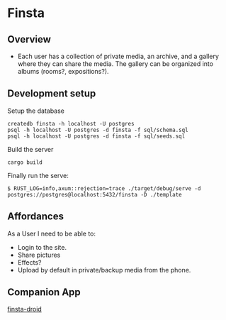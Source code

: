 # Finsta

## Overview

- Each user has a collection of private media, an archive, and a gallery where
  they can share the media. The gallery can be organized into albums (rooms?,
  expositions?).

## Development setup

Setup the database

```shell
createdb finsta -h localhost -U postgres
psql -h localhost -U postgres -d finsta -f sql/schema.sql
psql -h localhost -U postgres -d finsta -f sql/seeds.sql
```

Build the server

```shell
cargo build
```

Finally run the serve:

```shell
$ RUST_LOG=info,axum::rejection=trace ./target/debug/serve -d postgres://postgres@localhost:5432/finsta -D ./template
```

## Affordances

As a User I need to be able to:

- Login to the site.
- Share pictures
- Effects?
- Upload by default in private/backup media from the phone.

## Companion App

[finsta-droid](https://github.com/PuercoPop/finsta-droid)
